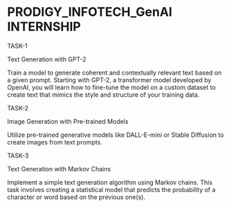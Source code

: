 # PRODIGY_INFOTECH_GenAI INTERNSHIP

TASK-1

Text Generation with GPT-2

Train a model to generate coherent and contextually relevant text based on a given prompt. Starting with GPT-2, a transformer model developed by OpenAI, you will learn how to fine-tune the model on a custom dataset to create text that mimics the style and structure of your training data. 

TASK-2

Image Generation with Pre-trained Models

Utilize pre-trained generative models like DALL-E-mini or Stable Diffusion to create images from text prompts.

TASK-3

Text Generation with Markov Chains

Implement a simple text generation algorithm using Markov chains. This task involves creating a statistical model that predicts the probability of a character or word based on the previous one(s).
